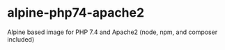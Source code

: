 # alpine-php74-apache2
Alpine based image for PHP 7.4 and Apache2 (node, npm, and composer included)
